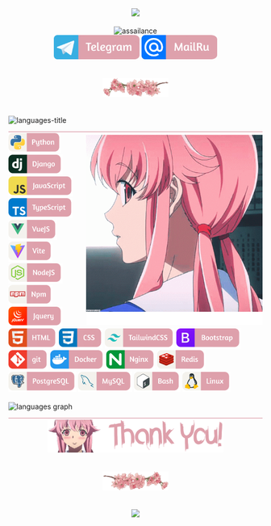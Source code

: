 <div align="center"><img src="https://media1.tenor.com/m/h7ewYc7_Yp8AAAAC/future-diary-mirai-nikki.gif" width="800"/></div>

</br>

<div align="center">
  <img src="https://readme-typing-svg.demolab.com?font=Fira+Code&size=55&pause=200&color=dea1ac&center=true&random=false&height=100&lines=assailance" alt="assailance" />
  </br>
  <a href="https://t.me/jdidjskjss"><img src="assets/yuno-gasai/telegram.png" width="170" alt="telegram"/></a>
  <a href="mailto:intellligency@mail.ru"><img src="assets/yuno-gasai/mailru.png" width="150" alt="mailru"/></a>
</div>

</br>
</br>

<div align="center">
  <img src="assets/yuno-gasai/flower.png" width="130" alt="flower"/>
</div>

</br>
</br>

<img src="assets/yuno-gasai/languages_title.png" width="500" alt="languages-title"/>
<img src="assets/yuno-gasai/border.png" width="100%" height="0.5" alt="border"/>
</br>

<img align="right" src="assets/yuno-gasai/yuno.png" width="350"/>
<div align="left">
  <img src="assets/yuno-gasai/python.png" height="40" alt="python" title="Python"/>
  <img src="assets/yuno-gasai/django.png" height="40" alt="django" title="Django"/>
  <img src="assets/yuno-gasai/javascript.png" height="40" alt="javascript" title="Javascript"/>
  <img src="assets/yuno-gasai/typescript.png" height="40" alt="typescript" title="Typescript"/>
  <img src="assets/yuno-gasai/vue.png" height="40" alt="vue" title="Vue"/>
  <img src="assets/yuno-gasai/vite.png" height="40" alt="vite" title="Vite"/>
  <img src="assets/yuno-gasai/nodejs.png" height="40" alt="nodejs" title="NodeJS"/>
  <img src="assets/yuno-gasai/npm.png" height="40" alt="npm" title="Npm"/>
  <img src="assets/yuno-gasai/jquery.png" height="40" alt="jquery" title="Jquery"/>
  <img src="assets/yuno-gasai/html.png" height="40" alt="html" title="HTML"/>
  <img src="assets/yuno-gasai/css.png" height="40" alt="css" title="CSS"/>
  <img src="assets/yuno-gasai/tailwind.png" height="40" alt="tailwind" title="TailwindCSS"/>
  <img src="assets/yuno-gasai/bootstrap.png" height="40" alt="bootstrap" title="Bootstrap"/>
  <img src="assets/yuno-gasai/git.png" height="40" alt="git" title="Git"/>
  <img src="assets/yuno-gasai/docker.png" height="40" alt="docker" title="Docker"/>
  <img src="assets/yuno-gasai/nginx.png" height="40" alt="nginx" title="Nginx"/>
  <img src="assets/yuno-gasai/redis.png" height="40" alt="redis" title="Redis"/>
  <img src="assets/yuno-gasai/postgresql.png" height="40" alt="postgresql" title="PostgreSQL"/>
  <img src="assets/yuno-gasai/mysql.png" height="40" alt="mysql" title="MySQL"/>
  <img src="assets/yuno-gasai/bash.png" height="40" alt="bash" title="Bash"/>
  <img src="assets/yuno-gasai/linux.png" height="40" alt="linux" title="Linux"/>
</div>

</br>

<img src="https://github-readme-stats.vercel.app/api/top-langs?username=assailance&locale=en&hide_title=false&layout=compact&card_width=320&langs_count=5&theme=dracula&hide_border=true&order=2" height="200" alt="languages graph"  />

<img src="assets/yuno-gasai/border.png" width="100%" height="0.5" alt="border"/>

</br>

<div align="center">
  <img src="assets/yuno-gasai/thank-you.png" width="350" alt="thank-you"/>
  </br>
  </br>
  </br>
  <img src="assets/yuno-gasai/flower-2.png" width="130" alt="flower"/>
  </br>
  </br>
  </br>
  <img src="https://media1.tenor.com/m/6MTp0ZYDLMUAAAAC/mirai-nikki-toy.gif" width="670"/>
</div>

